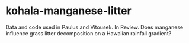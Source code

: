 # kohala-manganese-litter
Data and code used in Paulus and Vitousek. In Review. Does manganese influence grass litter decomposition on a Hawaiian rainfall gradient?
